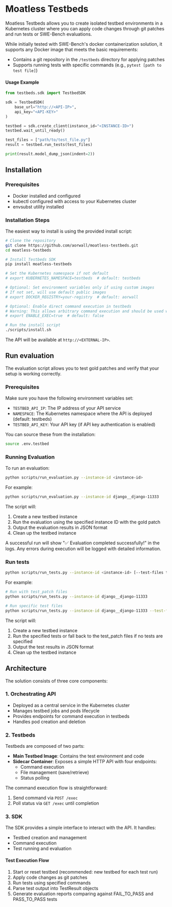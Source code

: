 # Moatless Testbeds
Moatless Testbeds allows you to create isolated testbed environments in a Kubernetes cluster where you can apply code changes through git patches and run tests or SWE-Bench evaluations. 

While initially tested with SWE-Bench's docker containerization solution, it supports any Docker image that meets the basic requirements:

- Contains a git repository in the `/testbeds` directory for applying patches
- Supports running tests with specific commands (e.g., `pytest [path to test file]`)


#### Usage Example

```python
from testbeds.sdk import TestbedSDK

sdk = TestbedSDK(
    base_url="http://<API-IP>",
    api_key="<API-KEY>"
)

testbed = sdk.create_client(instance_id="<INSTANCE-ID>")
testbed.wait_until_ready()

test_files = ["path/to/test_file.py"]
result = testbed.run_tests(test_files)

print(result.model_dump_json(indent=2))
```

## Installation

### Prerequisites

- Docker installed and configured
- kubectl configured with access to your Kubernetes cluster
- envsubst utility installed

### Installation Steps

The easiest way to install is using the provided install script:

```bash
# Clone the repository
git clone https://github.com/aorwall/moatless-testbeds.git
cd moatless-testbeds

# Install Testbeds SDK
pip install moatless-testbeds

# Set the Kubernetes namespace if not default
# export KUBERNETES_NAMESPACE=testbeds  # default: testbeds

# Optional: Set environment variables only if using custom images
# If not set, will use default public images
# export DOCKER_REGISTRY=your-registry  # default: aorwall

# Optional: Enable direct command execution in testbeds
# Warning: This allows arbitrary command execution and should be used with caution
# export ENABLE_EXEC=true  # default: false

# Run the install script
./scripts/install.sh
```

The API will be available at `http://<EXTERNAL-IP>`.

## Run evaluation

The evaluation script allows you to test gold patches and verify that your setup is working correctly.

### Prerequisites

Make sure you have the following environment variables set:
- `TESTBED_API_IP`: The IP address of your API service
- `NAMESPACE`: The Kubernetes namespace where the API is deployed (default: testbeds)
- `TESTBED_API_KEY`: Your API key (if API key authentication is enabled)

You can source these from the installation:

```bash
source .env.testbed
```

### Running Evaluation

To run an evaluation:

```bash
python scripts/run_evaluation.py --instance-id <instance-id>
```

For example:
```bash
python scripts/run_evaluation.py --instance-id django__django-11333
```

The script will:
1. Create a new testbed instance
2. Run the evaluation using the specified instance ID with the gold patch
3. Output the evaluation results in JSON format
4. Clean up the testbed instance

A successful run will show "✅ Evaluation completed successfully!" in the logs. Any errors during execution will be logged with detailed information.

### Run tests

```bash
python scripts/run_tests.py --instance-id <instance-id> [--test-files test1.py test2.py ...]
```

For example:

```bash
# Run with test_patch files
python scripts/run_tests.py --instance-id django__django-11333

# Run specific test files
python scripts/run_tests.py --instance-id django__django-11333 --test-files tests/test_forms.py tests/test_models.py
```

The script will:
1. Create a new testbed instance
2. Run the specified tests or fall back to the test_patch files if no tests are specified
3. Output the test results in JSON format
4. Clean up the testbed instance

## Architecture

The solution consists of three core components:

### 1. Orchestrating API

- Deployed as a central service in the Kubernetes cluster
- Manages testbed jobs and pods lifecycle
- Provides endpoints for command execution in testbeds
- Handles pod creation and deletion

### 2. Testbeds

Testbeds are composed of two parts:
- **Main Testbed Image**: Contains the test environment and code
- **Sidecar Container**: Exposes a simple HTTP API with four endpoints:
  - Command execution
  - File management (save/retrieve)
  - Status polling

The command execution flow is straightforward:
1. Send command via `POST /exec`
2. Poll status via `GET /exec` until completion

### 3. SDK

The SDK provides a simple interface to interact with the API. It handles:
- Testbed creation and management
- Command execution
- Test running and evaluation

#### Test Execution Flow
1. Start or reset testbed (recommended: new testbed for each test run)
2. Apply code changes as git patches
3. Run tests using specified commands
4. Parse test output into TestResult objects
5. Generate evaluation reports comparing against FAIL_TO_PASS and PASS_TO_PASS tests
